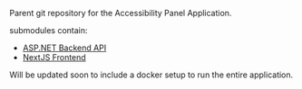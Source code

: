 Parent git repository for the Accessibility Panel Application.

submodules contain:
- [ASP.NET Backend API](https://github.com/joren-dev/Accessibility-Panel)
- [NextJS Frontend](https://github.com/semkoolennl/Accessibility-Panel-Nextjs)

Will be updated soon to include a docker setup to run the entire application.